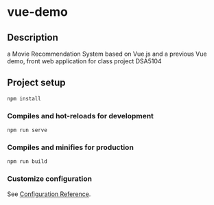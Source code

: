 # vue-demo
## Description
a Movie Recommendation System based on Vue.js and a previous Vue demo, front web application for class project DSA5104
## Project setup
```
npm install
```

### Compiles and hot-reloads for development
```
npm run serve
```

### Compiles and minifies for production
```
npm run build
```

### Customize configuration
See [Configuration Reference](https://cli.vuejs.org/config/).
